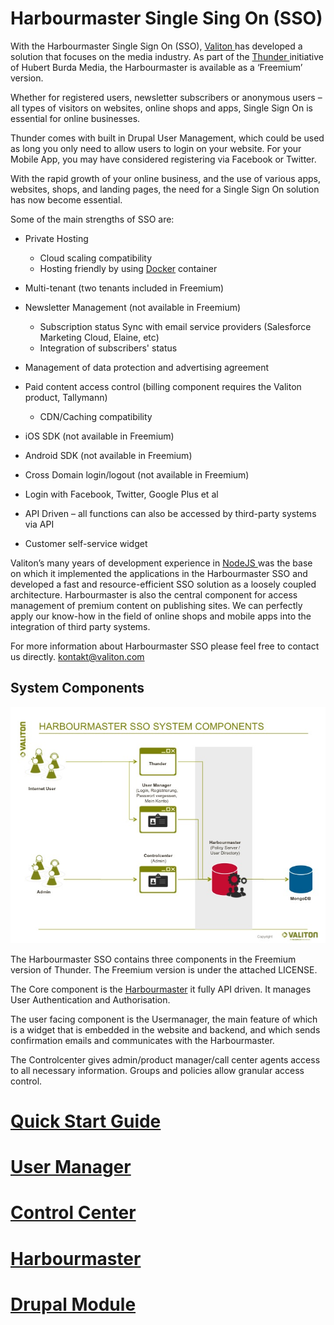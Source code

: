 # Harbourmaster Single Sing On \(SSO\)

With the Harbourmaster Single Sign On \(SSO\), [Valiton ](https://valiton.com/)has developed a solution that focuses on the media industry. As part of the [Thunder ](http://www.thunder.org/)initiative of Hubert Burda Media, the Harbourmaster is available as a ‘Freemium’ version.

Whether for registered users, newsletter subscribers or anonymous users – all types of visitors on websites, online shops and apps, Single Sign On is essential for online businesses.

Thunder comes with built in Drupal User Management, which could be used as long you only need to allow users to login on your website. For your Mobile App, you may have considered registering via Facebook or Twitter.

With the rapid growth of your online business, and the use of various apps, websites, shops, and landing pages, the need for a Single Sign On solution has now become essential.

Some of the main strengths of SSO are:

* Private Hosting

  * Cloud scaling compatibility 
  * Hosting friendly by using [Docker](https://www.docker.com/) container

* Multi-tenant \(two tenants included in Freemium\)

* Newsletter Management \(not available in Freemium\)

  * Subscription status Sync with email service providers \(Salesforce Marketing Cloud, Elaine, etc\)
  * Integration of subscribers' status

* Management of data protection and advertising agreement

* Paid content access control \(billing component requires the Valiton product, Tallymann\)

  * CDN/Caching compatibility 


* iOS SDK \(not available in Freemium\)

* Android SDK \(not available in Freemium\)

* Cross Domain login/logout  \(not available in Freemium\)
* Login with Facebook, Twitter, Google Plus et al
* API Driven – all functions can also be accessed by third-party systems via API
* Customer self-service widget  

Valiton’s many years of development experience in [NodeJS ](https://nodejs.org/)was the base on which it implemented the applications in the Harbourmaster SSO and developed a fast and resource-efficient SSO solution as a loosely coupled architecture. Harbourmaster is also the central component for access management of premium content on publishing sites. We can perfectly apply our know-how in the field of online shops and mobile apps into the integration of third party systems.

For more information about Harbourmaster SSO please feel free to contact us directly. [kontakt@valiton.com](mailto:kontakt@valiton.com)

## System Components

![](assets/system_components.jpg)

The Harbourmaster SSO contains three components in the Freemium version of Thunder. The Freemium version is under the attached LICENSE.

The Core component is the [Harbourmaster](harbourmaster.md) it fully API driven. It manages User Authentication and Authorisation.

The user facing component is the Usermanager, the main feature of which is a widget that is embedded in the website and backend, and which sends confirmation emails and communicates with the Harbourmaster.

The Controlcenter gives admin/product manager/call center agents access to all necessary information. Groups and policies allow granular access control.

# [Quick Start Guide](quick-start-guide.md)

# [User Manager](Usermanager.md)

# [Control Center](control-center.md)

# [Harbourmaster](harbourmaster.md)

# [Drupal Module](drupalmodule.md)

